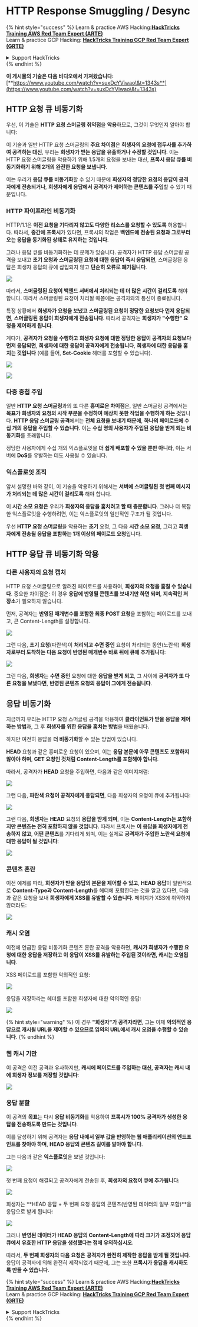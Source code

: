 # HTTP Response Smuggling / Desync

{% hint style="success" %}
Learn & practice AWS Hacking:<img src="/.gitbook/assets/arte.png" alt="" data-size="line">[**HackTricks Training AWS Red Team Expert (ARTE)**](https://training.hacktricks.xyz/courses/arte)<img src="/.gitbook/assets/arte.png" alt="" data-size="line">\
Learn & practice GCP Hacking: <img src="/.gitbook/assets/grte.png" alt="" data-size="line">[**HackTricks Training GCP Red Team Expert (GRTE)**<img src="/.gitbook/assets/grte.png" alt="" data-size="line">](https://training.hacktricks.xyz/courses/grte)

<details>

<summary>Support HackTricks</summary>

* Check the [**subscription plans**](https://github.com/sponsors/carlospolop)!
* **Join the** 💬 [**Discord group**](https://discord.gg/hRep4RUj7f) or the [**telegram group**](https://t.me/peass) or **follow** us on **Twitter** 🐦 [**@hacktricks\_live**](https://twitter.com/hacktricks\_live)**.**
* **Share hacking tricks by submitting PRs to the** [**HackTricks**](https://github.com/carlospolop/hacktricks) and [**HackTricks Cloud**](https://github.com/carlospolop/hacktricks-cloud) github repos.

</details>
{% endhint %}

**이 게시물의 기술은 다음 비디오에서 가져왔습니다:** [**https://www.youtube.com/watch?v=suxDcYViwao\&t=1343s**](https://www.youtube.com/watch?v=suxDcYViwao\&t=1343s)

## HTTP 요청 큐 비동기화

우선, 이 기술은 **HTTP 요청 스머글링 취약점**을 **악용**하므로, 그것이 무엇인지 알아야 합니다:

이 기술과 일반 HTTP 요청 스머글링의 **주요 차이점**은 **희생자의 요청에 접두사를 추가하여 공격하는 대신**, 우리는 **희생자가 받는 응답을 유출하거나 수정할 것입니다**. 이는 HTTP 요청 스머글링을 악용하기 위해 1.5개의 요청을 보내는 대신, **프록시 응답 큐를 비동기화하기 위해 2개의 완전한 요청을 보냅니다**.

이는 우리가 **응답 큐를 비동기화**할 수 있기 때문에 **희생자의 정당한 요청의 응답이 공격자에게 전송되거나**, **희생자에게 응답에서 공격자가 제어하는 콘텐츠를 주입**할 수 있기 때문입니다.

### HTTP 파이프라인 비동기화

HTTP/1.1은 **이전 요청을 기다리지 않고도 다양한 리소스를 요청할 수 있도록** 허용합니다. 따라서, **중간에 프록시**가 있다면, 프록시의 작업은 **백엔드에 전송된 요청과 그로부터 오는 응답을 동기화된 상태로 유지하는 것입니다**.

그러나 응답 큐를 비동기화하는 데 문제가 있습니다. 공격자가 HTTP 응답 스머글링 공격을 보내고 **초기 요청과 스머글링된 요청에 대한 응답이 즉시 응답되면**, 스머글링된 응답은 희생자 응답의 큐에 삽입되지 않고 **단순히 오류로 폐기됩니다**.

![](<../.gitbook/assets/image (633).png>)

따라서, **스머글링된 요청이 백엔드 서버에서 처리되는 데 더 많은 시간이 걸리도록** 해야 합니다. 따라서 스머글링된 요청이 처리될 때쯤에는 공격자와의 통신이 종료됩니다.

특정 상황에서 **희생자가 요청을 보냈고** **스머글링된 요청이 정당한 요청보다 먼저 응답되면**, **스머글링된 응답이 희생자에게 전송됩니다**. 따라서 공격자는 **희생자가 "수행한" 요청을 제어하게 됩니다**.

게다가, **공격자가 요청을 수행하고** **희생자 요청에 대한 정당한 응답이 공격자의 요청보다 먼저 응답되면**, **희생자에 대한 응답이 공격자에게 전송됩니다**, **희생자에 대한 응답을 훔치는 것입니다** (예를 들어, **Set-Cookie** 헤더를 포함할 수 있습니다).

![](<../.gitbook/assets/image (1020).png>)

![](<../.gitbook/assets/image (719).png>)

### 다중 중첩 주입

일반 **HTTP 요청 스머글링**과의 또 다른 **흥미로운 차이점**은, 일반 스머글링 공격에서는 **목표가 희생자의 요청의 시작 부분을 수정하여 예상치 못한 작업을 수행하게 하는 것**입니다. **HTTP 응답 스머글링 공격**에서는 **전체 요청을 보내기 때문에**, **하나의 페이로드에 수십 개의 응답을 주입할 수 있습니다**. 이는 **수십 명의 사용자가 주입된 응답을 받게 되는 비동기화**를 초래합니다.

정당한 사용자에게 수십 개의 익스플로잇을 **더 쉽게 배포할 수 있을 뿐만 아니라**, 이는 서버에 **DoS**를 유발하는 데도 사용될 수 있습니다.

### 익스플로잇 조직

앞서 설명한 바와 같이, 이 기술을 악용하기 위해서는 **서버에 스머글링된 첫 번째 메시지가 처리되는 데 많은 시간이 걸리도록** 해야 합니다.

이 **시간 소모 요청은** 우리가 **희생자의 응답을 훔치려고 할 때 충분합니다**. 그러나 더 복잡한 익스플로잇을 수행하려면, 이는 익스플로잇의 일반적인 구조가 될 것입니다.

우선 **HTTP 요청 스머글링**을 악용하는 **초기** 요청, 그 다음 **시간 소모 요청**, 그리고 **희생자에게 전송될 응답을 포함하는 1개 이상의 페이로드 요청**입니다.

## HTTP 응답 큐 비동기화 악용

### 다른 사용자의 요청 캡처 <a href="#capturing-other-users-requests" id="capturing-other-users-requests"></a>

HTTP 요청 스머글링으로 알려진 페이로드를 사용하여, **희생자의 요청을 훔칠 수 있습니다**. 중요한 차이점은: 이 경우 **응답에 반영될 콘텐츠를 보내기만 하면 되며**, **지속적인 저장소**가 필요하지 않습니다.

먼저, 공격자는 **반영된 매개변수를 포함한 최종 POST 요청**을 포함하는 페이로드를 보내고, 큰 Content-Length를 설정합니다.

![](<../.gitbook/assets/image (1053).png>)

그런 다음, **초기 요청**(파란색)이 **처리되고** **수면 중인** 요청이 처리되는 동안(노란색) **희생자로부터 도착하는 다음 요청이 반영된 매개변수 바로 뒤에 큐에 추가됩니다**:

![](<../.gitbook/assets/image (794).png>)

그런 다음, **희생자**는 **수면 중인** 요청에 대한 **응답을 받게 되고**, 그 사이에 **공격자가 또 다른 요청을 보냈다면**, **반영된 콘텐츠 요청의 응답이 그에게 전송됩니다**.

## 응답 비동기화

지금까지 우리는 HTTP 요청 스머글링 공격을 악용하여 **클라이언트가 받을 응답을 제어하는 방법**과, 그 후 **희생자를 위한 응답을 훔치는 방법**을 배웠습니다.

하지만 여전히 응답을 **더 비동기화**할 수 있는 방법이 있습니다.

**HEAD** 요청과 같은 흥미로운 요청이 있으며, 이는 **응답 본문에 아무 콘텐츠도 포함하지 않아야 하며**, **GET 요청인 것처럼 Content-Length를 포함해야 합니다**.

따라서, 공격자가 **HEAD** 요청을 주입하면, 다음과 같은 이미지처럼:

![](<../.gitbook/assets/image (1107).png>)

그런 다음, **파란색 요청이 공격자에게 응답되면**, 다음 희생자의 요청이 큐에 추가됩니다:

![](<../.gitbook/assets/image (999).png>)

그런 다음, **희생자**는 **HEAD** 요청의 **응답을 받게 되며**, 이는 **Content-Length는 포함하지만 콘텐츠는 전혀 포함하지 않을 것입니다**. 따라서 프록시는 **이 응답을 희생자에게 전송하지 않고**, **어떤 콘텐츠**를 기다리게 되며, 이는 실제로 **공격자가 주입한 노란색 요청에 대한 응답이 될 것입니다**:

![](<../.gitbook/assets/image (735).png>)

### 콘텐츠 혼란

이전 예제를 따라, **희생자가 받을 응답의 본문을 제어할 수 있고**, **HEAD** **응답**이 일반적으로 **Content-Type과 Content-Length**를 헤더에 포함한다는 것을 알고 있다면, 다음과 같은 요청을 보내 **희생자에게 XSS를 유발할 수 있습니다**. 페이지가 XSS에 취약하지 않더라도:

![](<../.gitbook/assets/image (688).png>)

### 캐시 오염

이전에 언급한 응답 비동기화 콘텐츠 혼란 공격을 악용하면, **캐시가 희생자가 수행한 요청에 대한 응답을 저장하고 이 응답이 XSS를 유발하는 주입된 것이라면, 캐시는 오염됩니다**.

XSS 페이로드를 포함한 악의적인 요청:

![](<../.gitbook/assets/image (614).png>)

응답을 저장하라는 헤더를 포함한 희생자에 대한 악의적인 응답:

![](<../.gitbook/assets/image (566).png>)

{% hint style="warning" %}
이 경우 **"희생자"가 공격자라면**, 그는 이제 **악의적인 응답으로 캐시될 URL을 제어할 수 있으므로 임의의 URL에서 캐시 오염을 수행할 수 있습니다**.
{% endhint %}

### 웹 캐시 기만

이 공격은 이전 공격과 유사하지만, **캐시에 페이로드를 주입하는 대신, 공격자는 캐시 내에 희생자 정보를 저장할 것입니다**:

![](<../.gitbook/assets/image (991).png>)

### 응답 분할

이 공격의 **목표**는 다시 **응답 비동기화**를 악용하여 **프록시가 100% 공격자가 생성한 응답을 전송하도록 만드는 것입니다**.

이를 달성하기 위해 공격자는 **응답 내에서 일부 값을 반영하는 웹 애플리케이션의 엔드포인트를 찾아야 하며**, **HEAD 응답의 콘텐츠 길이를 알아야 합니다**.

그는 다음과 같은 **익스플로잇**을 보낼 것입니다:

![](<../.gitbook/assets/image (911).png>)

첫 번째 요청이 해결되고 공격자에게 전송된 후, **희생자의 요청이 큐에 추가됩니다**:

![](<../.gitbook/assets/image (737).png>)

희생자는 **HEAD 응답 + 두 번째 요청 응답의 콘텐츠(반영된 데이터의 일부 포함)**을 응답으로 받게 됩니다:

![](<../.gitbook/assets/image (356).png>)

그러나 **반영된 데이터가 HEAD 응답의 Content-Length에 따라 크기가 조정되어 응답 큐에서 유효한 HTTP 응답을 생성했다는 점에 유의하십시오**.

따라서, **두 번째 희생자의 다음 요청은** **공격자가 완전히 제작한 응답을 받게 될 것입니다**. 응답이 공격자에 의해 완전히 제작되었기 때문에, 그는 또한 **프록시가 응답을 캐시하도록 만들 수 있습니다**.

{% hint style="success" %}
Learn & practice AWS Hacking:<img src="/.gitbook/assets/arte.png" alt="" data-size="line">[**HackTricks Training AWS Red Team Expert (ARTE)**](https://training.hacktricks.xyz/courses/arte)<img src="/.gitbook/assets/arte.png" alt="" data-size="line">\
Learn & practice GCP Hacking: <img src="/.gitbook/assets/grte.png" alt="" data-size="line">[**HackTricks Training GCP Red Team Expert (GRTE)**<img src="/.gitbook/assets/grte.png" alt="" data-size="line">](https://training.hacktricks.xyz/courses/grte)

<details>

<summary>Support HackTricks</summary>

* Check the [**subscription plans**](https://github.com/sponsors/carlospolop)!
* **Join the** 💬 [**Discord group**](https://discord.gg/hRep4RUj7f) or the [**telegram group**](https://t.me/peass) or **follow** us on **Twitter** 🐦 [**@hacktricks\_live**](https://twitter.com/hacktricks\_live)**.**
* **Share hacking tricks by submitting PRs to the** [**HackTricks**](https://github.com/carlospolop/hacktricks) and [**HackTricks Cloud**](https://github.com/carlospolop/hacktricks-cloud) github repos.

</details>
{% endhint %}
